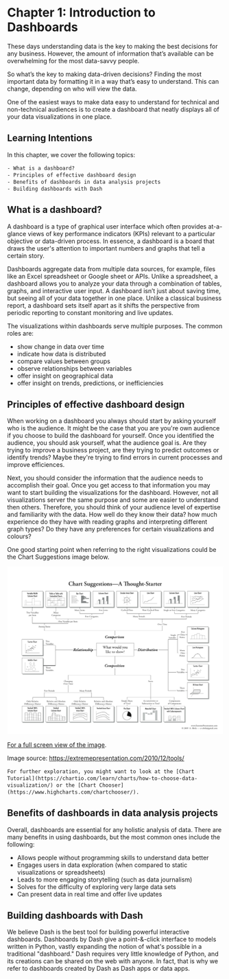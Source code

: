 # Chapter 1: Introduction to Dashboards

These days understanding data is the key to making the best decisions for any business. However, the amount of information that’s available can be overwhelming for the most data-savvy people.

So what’s the key to making data-driven decisions? Finding the most important data by formatting it in a way that’s easy to understand. This can change, depending on who will view the data.

One of the easiest ways to make data easy to understand for technical and non-technical audiences is to create a dashboard that neatly displays all of your data visualizations in one place.

## Learning Intentions

In this chapter, we cover the following topics:

```{admonition} Learning Intentions
- What is a dashboard?
- Principles of effective dashboard design
- Benefits of dashboards in data analysis projects
- Building dashboards with Dash 
```

## What is a dashboard?

A dashboard is a type of graphical user interface which often provides at-a-glance views of key performance indicators (KPIs) relevant to a particular objective or data-driven process. In essence, a dashboard is a board that draws the user's attention to important numbers and graphs that tell a certain story.

Dashboards aggregate data from multiple data sources, for example, files like an Excel spreadsheet or Google sheet or APIs. Unlike a spreadsheet, a dashboard allows you to analyze your data through a combination of tables, graphs, and interactive user input. A dashboard isn’t just about saving time, but seeing all of your data together in one place. Unlike a classical business report, a dashboard sets itself apart as it shifts the perspective from periodic reporting to constant monitoring and live updates.

The visualizations within dashboards serve multiple purposes. The common roles are:

- show change in data over time
- indicate how data is distributed
- compare values between groups
- observe relationships between variables
- offer insight on geographical data
- offer insight on trends, predictions, or inefficiencies

## Principles of effective dashboard design

When working on a dashboard you always should start by asking yourself who is the audience. It might be the case that you are you're own audience if you choose to build the dashboard for yourself. Once you identified the audience, you should ask yourself, what the audience goal is. Are they trying to improve a business project, are they trying to predict outcomes or identify trends? Maybe they're trying to find errors in current processes and improve efficiences. 

Next, you should consider the information that the audience needs to accomplish their goal. Once you get access to that information you may want to start building the visualizations for the dashboard. However, not all visualizations server the same purpose and some are easier to understand then others. Therefore, you should think of your audience level of expertise and familiarity with the data. How well do they know their data? how much experience do they have with reading graphs and interpreting different graph types? Do they have any preferences for certain visualizations and colours?

One good starting point when referring to the right visualizations could be the Chart Suggestions image below. 

![Chart Chooser](./ch1_files/chart_chooser.jpg)

[For a full screen view of the image](https://raw.githubusercontent.com/open-resources/dash_curriculum/main/tutorial/part1/ch1_files/chart_chooser.jpg).

Image source: https://extremepresentation.com/2010/12/tools/

```{admonition} Additional Resources
For further exploration, you might want to look at the [Chart Tutorial](https://chartio.com/learn/charts/how-to-choose-data-visualization/) or the [Chart Chooser](https://www.highcharts.com/chartchooser/).
```

## Benefits of dashboards in data analysis projects

Overall, dashboards are essential for any holistic analysis of data. There are many benefits in using dashboards, but the most common ones include the following:

- Allows people without programming skills to understand data better
- Engages users in data exploration (when compared to static visualizations or spreadsheets)
- Leads to more engaging storytelling (such as data journalism)
- Solves for the difficulty of exploring very large data sets
- Can present data in real time and offer live updates

## Building dashboards with Dash 

We believe Dash is the best tool for building powerful interactive dashboards. Dashboards by Dash give a point-&-click interface to models written in Python, vastly expanding the notion of what's possible in a traditional "dashboard." Dash requires very little knowledge of Python, and its creations can be shared on the web with anyone. In fact, that is why we refer to dashboards created by Dash as Dash apps or data apps.
